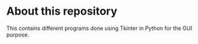 # About this repository
This contains different programs done using Tkinter in Python for the GUI purpose. 